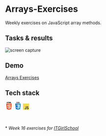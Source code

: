 # Arrays-Exercises
Weekly exercises on JavaScript array methods.

## Tasks & results
<img width="45%" alt="screen capture" src="../main/assets/img/captureweb.jpeg">

## Demo
[Arrays Exercises]

## Tech stack
<code><img height="25" src="https://raw.githubusercontent.com/github/explore/80688e429a7d4ef2fca1e82350fe8e3517d3494d/topics/html/html.png"></code>
<code><img height="25" src="https://raw.githubusercontent.com/github/explore/80688e429a7d4ef2fca1e82350fe8e3517d3494d/topics/css/css.png"></code>
<code><img height="20" src="https://raw.githubusercontent.com/github/explore/80688e429a7d4ef2fca1e82350fe8e3517d3494d/topics/javascript/javascript.png"></code>

<br><br> 
\* _Week 16 exercises for [ITGirlSchool]_ 
  

   [ITGirlSchool]: <https://itgirlschool.com/en>
   [Arrays Exercises]: <https://alenagm.github.io/Arrays-Exercises/>
